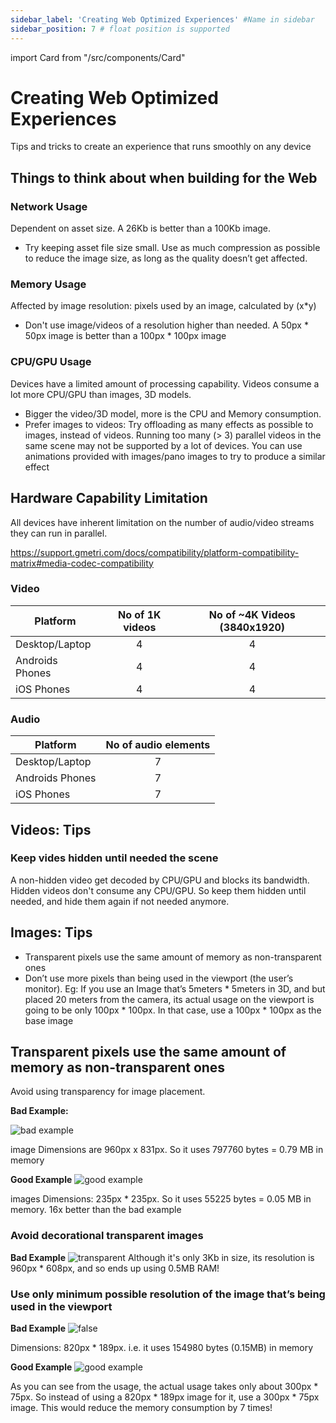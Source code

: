 ```yaml
---
sidebar_label: 'Creating Web Optimized Experiences' #Name in sidebar
sidebar_position: 7 # float position is supported
---
```

import Card from "/src/components/Card"

# Creating Web Optimized Experiences

Tips and tricks to create an experience that runs smoothly on any device

## Things to think about when building for the Web

### Network Usage

Dependent on asset size. A 26Kb is better than a 100Kb image.
- Try keeping asset file size small. Use as much compression as possible to reduce the image size, as long as the quality doesn’t get affected.

### Memory Usage

Affected by image resolution: pixels used by an image, calculated by  (x*y)

- Don't use image/videos of a resolution higher than needed. A 50px * 50px image is better than a 100px * 100px image
  
### CPU/GPU Usage

  Devices have a limited amount of processing capability. Videos consume a lot more CPU/GPU than images, 3D models. 

  - Bigger the video/3D model, more is the CPU and Memory consumption.
  - Prefer images to videos: Try offloading as many effects as possible to images, instead of videos. Running too many (> 3) parallel videos in the same scene may not be supported by a lot of devices. You can use animations provided with images/pano images to try to produce a similar effect

## Hardware Capability Limitation
All devices have inherent limitation on the number of audio/video streams they can run in parallel.

https://support.gmetri.com/docs/compatibility/platform-compatibility-matrix#media-codec-compatibility


### Video

|Platform                 | No of 1K videos      | No of ~4K Videos (3840x1920) |
|---------                | :-----:              | :-----:                      |
| Desktop/Laptop          | 4                    | 4                            |
| Androids Phones         | 4                    | 4                            |
| iOS Phones              | 4                    | 4                            |

### Audio

|Platform                 | No of audio elements |
|---------                | :-----:              | 
| Desktop/Laptop          | 7                    | 
| Androids Phones         | 7                    |                  
| iOS Phones              | 7                    |  


## Videos: Tips

### Keep vides hidden until needed the scene
A non-hidden video get decoded by CPU/GPU and blocks its bandwidth. Hidden videos don't consume any CPU/GPU. So keep them hidden until needed, and hide them again if not needed anymore.

## Images: Tips

- Transparent pixels use the same amount of memory as non-transparent ones
- Don’t use more pixels than being used in the viewport (the user’s monitor). 
Eg: If you use an Image that’s 5meters * 5meters in 3D, and but placed 20 meters from the camera, its actual usage on the viewport is going to be only 100px * 100px. In that case, use a 100px * 100px as the base image

## Transparent pixels use the same amount of memory as non-transparent ones
Avoid using transparency for image placement.

**Bad Example:**

![bad example](https://s.vrgmetri.com/gb-web/portal-docs/assets/img/screenshots/01_C__R.png)

image
Dimensions are 960px x 831px. So it uses 797760 bytes = 0.79 MB in memory

**Good Example**
![good example](https://s.vrgmetri.com/gb-web/portal-docs/assets/img/screenshots/01_C__R1.png)

images
Dimensions: 235px * 235px. So it uses 55225 bytes = 0.05 MB in memory. 16x better than the bad example

### Avoid decorational transparent images

**Bad Example**
![transparent](https://s.vrgmetri.com/image/w_965,h_742,q_90/gb-web/portal-docs/assets/img/screenshots/decorationaltranparent%20.png)
Although it's only 3Kb in size, its resolution is 960px * 608px, and so ends up using 0.5MB RAM!

### Use only minimum possible resolution of the image that’s being used in the viewport
**Bad Example**
![false](https://s.vrgmetri.com/image/w_820,h_189,q_90/gb-web/portal-docs/assets/img/screenshots/45_26_False1b.png)


Dimensions: 820px * 189px. i.e. it uses 154980 bytes (0.15MB) in memory

**Good Example**
![good example](https://s.vrgmetri.com/image/w_1600,h_1000,q_90/gb-web/portal-docs/assets/img/screenshots/decoration%20goodexample.jpg)



As you can see from the usage, the actual usage takes only about 300px * 75px. So instead of using a 820px * 189px image for it, use a 300px * 75px image. This would reduce the memory consumption by 7 times!
